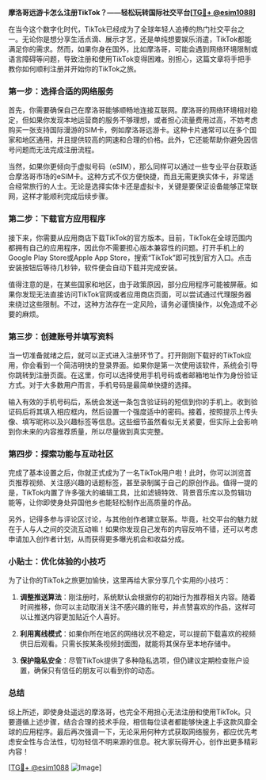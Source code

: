**摩洛哥远游卡怎么注册TikTok？——轻松玩转国际社交平台[[TG💪+ @esim1088](https://t.me/s/esim1088)]**

在当今这个数字化时代，TikTok已经成为了全球年轻人追捧的热门社交平台之一。无论你是想分享生活点滴、展示才艺，还是单纯想要娱乐消遣，TikTok都能满足你的需求。然而，如果你身在国外，比如摩洛哥，可能会遇到网络环境限制或语言障碍等问题，导致注册和使用TikTok变得困难。别担心，这篇文章将手把手教你如何顺利注册并开始你的TikTok之旅。

### 第一步：选择合适的网络服务

首先，你需要确保自己在摩洛哥能够顺畅地连接互联网。摩洛哥的网络环境相对稳定，但如果你发现本地运营商的服务不够理想，或者担心流量费用过高，不妨考虑购买一张支持国际漫游的SIM卡，例如摩洛哥远游卡。这种卡片通常可以在多个国家和地区通用，并且提供较高的网速和合理的价格。此外，它还能帮助你避免因信号问题而无法完成注册流程。

当然，如果你更倾向于虚拟号码（eSIM），那么同样可以通过一些专业平台获取适合摩洛哥市场的eSIM卡。这种方式不仅方便快捷，而且无需更换实体卡，非常适合经常旅行的人士。无论是选择实体卡还是虚拟卡，关键是要保证设备能够正常联网，这样才能顺利完成后续步骤。

### 第二步：下载官方应用程序

接下来，你需要从应用商店下载TikTok的官方版本。目前，TikTok在全球范围内都拥有自己的应用程序，因此你不需要担心版本兼容性的问题。打开手机上的Google Play Store或Apple App Store，搜索“TikTok”即可找到官方入口。点击安装按钮后等待几秒钟，软件便会自动下载并完成安装。

值得注意的是，在某些国家和地区，由于政策原因，部分应用程序可能被屏蔽。如果你发现无法直接访问TikTok官网或者应用商店页面，可以尝试通过代理服务器来绕过这些限制。不过，这种方法存在一定风险，请务必谨慎操作，以免造成不必要的麻烦。

### 第三步：创建账号并填写资料

当一切准备就绪之后，就可以正式进入注册环节了。打开刚刚下载好的TikTok应用，你会看到一个简洁明快的登录界面。如果你是第一次使用该软件，系统会引导你跳转到注册页面。在这里，你可以选择使用手机号码或者邮箱地址作为身份验证方式。对于大多数用户而言，手机号码是最简单快捷的选择。

输入有效的手机号码后，系统会发送一条包含验证码的短信到你的手机上。收到验证码后将其填入相应框内，然后设置一个强度适中的密码。接着，按照提示上传头像、填写昵称以及兴趣标签等信息。这些细节虽然看似无关紧要，但实际上会影响到你未来的内容推荐质量，所以尽量做到真实完整。

### 第四步：探索功能与互动社区

完成了基本设置之后，你就正式成为了一名TikTok用户啦！此时，你可以浏览首页推荐视频、关注感兴趣的话题标签，甚至录制属于自己的原创作品。值得一提的是，TikTok内置了许多强大的编辑工具，比如滤镜特效、背景音乐库以及剪辑功能等，让你即使身处异国他乡也能轻松制作出高质量的作品。

另外，记得多参与评论区讨论，与其他创作者建立联系。毕竟，社交平台的魅力就在于人与人之间的交流互动嘛！如果你发现自己发布的内容反响不错，还可以考虑申请加入创作者计划，从而获得更多曝光机会和收益分成。

### 小贴士：优化体验的小技巧

为了让你的TikTok之旅更加愉快，这里再给大家分享几个实用的小技巧：

1. **调整推送算法**：刚注册时，系统默认会根据你的初始行为推荐相关内容。随着时间推移，你可以主动取消关注不感兴趣的账号，并点赞喜欢的作品，这样可以让推送内容更加贴近个人喜好。
   
2. **利用离线模式**：如果你所在地区的网络状况不稳定，可以提前下载喜欢的视频供日后观看。只需长按某条视频封面图，就能将其保存至本地存储中。
   
3. **保护隐私安全**：尽管TikTok提供了多种隐私选项，但仍建议定期检查账户设置，确保只有信任的朋友可以看到你的动态。

### 总结

综上所述，即使身处遥远的摩洛哥，也完全不用担心无法注册和使用TikTok。只要遵循上述步骤，结合合理的技术手段，相信每位读者都能够快速上手这款风靡全球的应用程序。最后再次强调一下，无论采用何种方式获取网络服务，都应优先考虑安全性与合法性，切勿轻信不明来源的信息。祝大家玩得开心，创作出更多精彩内容！

[[TG💪+ @esim1088](https://t.me/s/esim1088) ![Image](https://i.postimg.cc/4NQfJmqS/Snipaste-2025-05-13-00-14-12.png)]